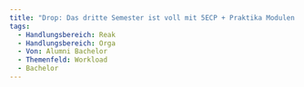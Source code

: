 ```yaml
---
title: "Drop: Das dritte Semester ist voll mit 5ECP + Praktika Modulen (=> hoher Workload in der Vorlesungszeit)"
tags:
  - Handlungsbereich: Reak
  - Handlungsbereich: Orga
  - Von: Alumni Bachelor
  - Themenfeld: Workload
  - Bachelor
---
```


